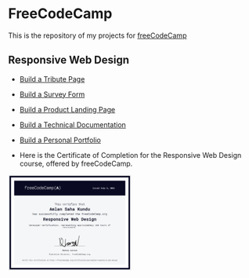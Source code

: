 # FreeCodeCamp
This is the repository of my projects for [freeCodeCamp](https://www.freeCodeCamp.org)

## Responsive Web Design
- [Build a Tribute Page](https://yoursamlan.github.io/FreeCodeCamp/1.%20Responsive%20Web-design/1.%20Tribute%20Page/)
- [Build a Survey Form](https://yoursamlan.github.io/FreeCodeCamp/1.%20Responsive%20Web-design/2.%20Survey%20Form/)
- [Build a Product Landing Page](https://yoursamlan.github.io/FreeCodeCamp/1.%20Responsive%20Web-design/3.%20Product%20Landing%20Page/)
- [Build a Technical Documentation](https://yoursamlan.github.io/FreeCodeCamp/1.%20Responsive%20Web-design/4.%20Technical%20Documentation%20Page/)
- [Build a Personal Portfolio](https://yoursamlan.github.io/FreeCodeCamp/1.%20Responsive%20Web-design/5.%20Personal%20Portfolio/)

- Here is the Certificate of Completion for the Responsive Web Design course, offered by freeCodeCamp.
<img src="https://github.com/yoursamlan/FreeCodeCamp/blob/main/1.%20Responsive%20Web-design/Certificate1.PNG?raw=true" width="50%">

